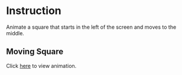 # Instruction 
Animate a square that starts in the left of the screen and moves to the middle.

## Moving Square 

Click [here](https://codeinplace.stanford.edu/cip4/share/XD1mL9ALClagx3Pv6dqQ) to view animation. 
